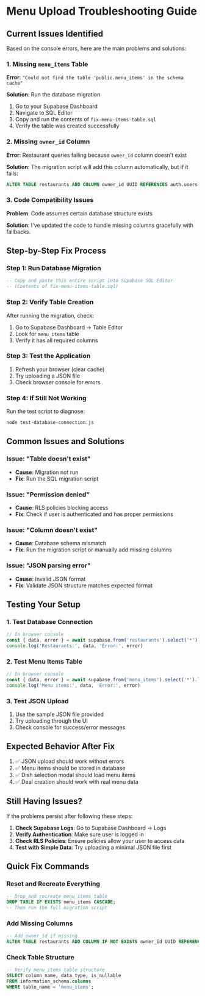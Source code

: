 # Menu Upload Troubleshooting Guide

## Current Issues Identified

Based on the console errors, here are the main problems and solutions:

### 1. **Missing `menu_items` Table**
**Error**: `"Could not find the table 'public.menu_items' in the schema cache"`

**Solution**: Run the database migration
1. Go to your Supabase Dashboard
2. Navigate to SQL Editor
3. Copy and run the contents of `fix-menu-items-table.sql`
4. Verify the table was created successfully

### 2. **Missing `owner_id` Column**
**Error**: Restaurant queries failing because `owner_id` column doesn't exist

**Solution**: The migration script will add this column automatically, but if it fails:
```sql
ALTER TABLE restaurants ADD COLUMN owner_id UUID REFERENCES auth.users(id) ON DELETE CASCADE;
```

### 3. **Code Compatibility Issues**
**Problem**: Code assumes certain database structure exists

**Solution**: I've updated the code to handle missing columns gracefully with fallbacks.

## Step-by-Step Fix Process

### Step 1: Run Database Migration
```sql
-- Copy and paste this entire script into Supabase SQL Editor
-- (Contents of fix-menu-items-table.sql)
```

### Step 2: Verify Table Creation
After running the migration, check:
1. Go to Supabase Dashboard → Table Editor
2. Look for `menu_items` table
3. Verify it has all required columns

### Step 3: Test the Application
1. Refresh your browser (clear cache)
2. Try uploading a JSON file
3. Check browser console for errors

### Step 4: If Still Not Working
Run the test script to diagnose:
```bash
node test-database-connection.js
```

## Common Issues and Solutions

### Issue: "Table doesn't exist"
- **Cause**: Migration not run
- **Fix**: Run the SQL migration script

### Issue: "Permission denied"
- **Cause**: RLS policies blocking access
- **Fix**: Check if user is authenticated and has proper permissions

### Issue: "Column doesn't exist"
- **Cause**: Database schema mismatch
- **Fix**: Run the migration script or manually add missing columns

### Issue: "JSON parsing error"
- **Cause**: Invalid JSON format
- **Fix**: Validate JSON structure matches expected format

## Testing Your Setup

### 1. Test Database Connection
```javascript
// In browser console
const { data, error } = await supabase.from('restaurants').select('*').limit(1)
console.log('Restaurants:', data, 'Error:', error)
```

### 2. Test Menu Items Table
```javascript
// In browser console
const { data, error } = await supabase.from('menu_items').select('*').limit(1)
console.log('Menu items:', data, 'Error:', error)
```

### 3. Test JSON Upload
1. Use the sample JSON file provided
2. Try uploading through the UI
3. Check console for success/error messages

## Expected Behavior After Fix

1. ✅ JSON upload should work without errors
2. ✅ Menu items should be stored in database
3. ✅ Dish selection modal should load menu items
4. ✅ Deal creation should work with real menu data

## Still Having Issues?

If the problems persist after following these steps:

1. **Check Supabase Logs**: Go to Supabase Dashboard → Logs
2. **Verify Authentication**: Make sure user is logged in
3. **Check RLS Policies**: Ensure policies allow your user to access data
4. **Test with Simple Data**: Try uploading a minimal JSON file first

## Quick Fix Commands

### Reset and Recreate Everything
```sql
-- Drop and recreate menu_items table
DROP TABLE IF EXISTS menu_items CASCADE;
-- Then run the full migration script
```

### Add Missing Columns
```sql
-- Add owner_id if missing
ALTER TABLE restaurants ADD COLUMN IF NOT EXISTS owner_id UUID REFERENCES auth.users(id) ON DELETE CASCADE;
```

### Check Table Structure
```sql
-- Verify menu_items table structure
SELECT column_name, data_type, is_nullable 
FROM information_schema.columns 
WHERE table_name = 'menu_items';
```





